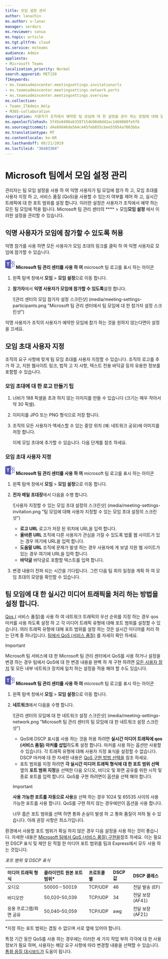 ```yaml
---
title: 모임 설정 관리
author: lanachin
ms.author: v-lanac
manager: serdars
ms.reviewer: sonua
ms.topic: article
ms.tgt.pltfrm: cloud
ms.service: msteams
audience: Admin
appliesto:
- Microsoft Teams
localization_priority: Normal
search.appverid: MET150
f1keywords:
- ms.teamsadmincenter.meetingsettings.invitationurls
- ms.teamsadmincenter.meetingsettings.network.ports
- ms.teamsadmincenter.meetingsettings.overview
ms.collection:
- Teams_ITAdmin_Help
- M365-collaboration
description: 사용자가 조직에서 예약한 팀 모임에 대 한 설정을 관리 하는 방법에 대해 알아봅니다.
ms.openlocfilehash: 5f45e8498a63397154b98d0dd2ac1469080fe5f6
ms.sourcegitcommit: d4e69d46de564c445feb855cbee55954a7063bba
ms.translationtype: MT
ms.contentlocale: ko-KR
ms.lasthandoff: 08/21/2019
ms.locfileid: "36483304"
---
```

# <a name="manage-meeting-settings-in-microsoft-teams"></a>Microsoft 팀에서 모임 설정 관리

관리자는 팀 모임 설정을 사용 하 여 익명 사용자가 팀 모임에 참가 하 고, 모임 초대를 사용자 지정 하 고, 서비스 품질 (QoS)을 사용할 수 있는지 여부를 제어 하 고, 실시간 트래픽에 대 한 포트 범위를 설정 합니다. 이러한 설정은 사용자가 조직에서 예약 하는 모든 팀 모임에 적용 됩니다. Microsoft 팀 관리 센터의 **** > 모임**모임 설정** 에서 이러한 설정을 관리할 수 있습니다.

## <a name="allow-anonymous-users-to-join-meetings"></a>익명 사용자가 모임에 참가할 수 있도록 허용

익명 참가를 사용 하면 모든 사용자가 모임 초대의 링크를 클릭 하 여 익명 사용자로 모임에 참가할 수 있습니다.

![](media/teams-logo-30x30.png) **Microsoft 팀 관리 센터를 사용 하 여** microsoft 팀 로고를 표시 하는 아이콘

1. 왼쪽 탐색 창에서 **모임** > **모임 설정**으로 이동 합니다.
2. **참가자**에서 **익명 사용자가 모임에 참가할 수 있도록**설정 합니다.

    ![관리 센터의 모임 참가자 설정 스크린샷] (media/meeting-settings-participants.png "Microsoft 팀 관리 센터에서 팀 모임에 대 한 참가자 설정 스크린샷")

익명 사용자가 조직의 사용자가 예약한 모임에 참가 하는 것을 원하지 않는다면이 설정을 끄세요.

## <a name="customize-meeting-invitations"></a>모임 초대 사용자 지정

조직의 요구 사항에 맞게 팀 모임 초대를 사용자 지정할 수 있습니다. 조직의 로고를 추가 하 고, 지원 웹사이트 링크, 법적 고 지 사항, 텍스트 전용 바닥글 등의 유용한 정보를 포함할 수 있습니다.

### <a name="tips-for-creating-a-logo-for-meeting-invitations"></a>모임 초대에 대 한 로고 만들기 팁  

1. 너비가 188 픽셀을 초과 하지 않는 이미지를 만들 수 있습니다 (크기는 매우 작아서 약 30 픽셀).
2. 이미지를 JPG 또는 PNG 형식으로 저장 합니다.
3. 조직의 모든 사용자가 액세스할 수 있는 중앙 위치 (예: 네트워크 공유)에 이미지를 저장 합니다.

    이제 모임 초대에 추가할 수 있습니다. 다음 단계를 참조 하세요.

### <a name="customize-your-meeting-invitations"></a>모임 초대 사용자 지정

![](media/teams-logo-30x30.png) **Microsoft 팀 관리 센터를 사용 하 여** microsoft 팀 로고를 표시 하는 아이콘

1. 왼쪽 탐색 창에서 **모임** > **모임 설정**으로 이동 합니다.
2. **전자 메일 초대장**에서 다음을 수행 합니다.

    ![사용자 지정할 수 있는 모임 초대 설정의 스크린샷] (media/meeting-settings-invitation.png "팀 모임에 대해 사용자 지정할 수 있는 모임 초대 설정의 스크린샷")

    - **로고 URL** 로고가 저장 된 위치에 URL을 입력 합니다.
    - **올바른 URL** 조직에 다른 사용자가 관심을 가질 수 있도록 법률 웹 사이트가 있는 경우 여기에 URL을 입력 합니다.
    - **도움말 URL** 조직에 문제가 발생 하는 경우 사용자에 게 보낼 지원 웹 사이트가 있는 경우 여기에 URL을 입력 합니다.
    - **바닥글** 바닥글로 포함할 텍스트를 입력 합니다.
3. 변경 내용이 전파 되는 시간을 기다립니다. 그런 다음 팀 회의 일정을 계획 하 여 모임 초대의 모양을 확인할 수 있습니다.  

## <a name="set-how-you-want-to-handle-real-time-media-traffic-for-teams-meetings"></a>팀 모임에 대 한 실시간 미디어 트래픽을 처리 하는 방법을 설정 합니다.

<a name="bknetwork"> </a>

[Qos (](qos-in-teams.md) 서비스 품질)를 사용 하 여 네트워크 트래픽의 우선 순위를 지정 하는 경우 qos 마커를 사용 하도록 설정 하 고 각 미디어 트래픽 유형에 대해 포트 범위를 설정할 수 있습니다. 여러 트래픽 유형에 대해 포트 범위를 설정 하는 것은 실시간 미디어를 처리 하는 단계 중 하나입니다. [팀에서 QoS (서비스 품질)](qos-in-teams.md) 를 자세히 확인 하세요.

> [!IMPORTANT]
> Microsoft 팀 서비스에 대 한 Microsoft 팀 관리 센터에서 QoS를 사용 하거나 설정을 변경 하는 경우 팀에서 QoS에 대 한 변경 내용을 완벽 하 게 구현 하려면 [모든 사용자 장치](QoS-in-Teams-clients.md) 및 모든 내부 네트워크 장치에 일치 하는 설정을 적용 해야 할 수도 있습니다.

 ![](media/teams-logo-30x30.png) **Microsoft 팀 관리 센터를 사용 하 여** microsoft 팀 로고를 표시 하는 아이콘

1. 왼쪽 탐색 창에서 **모임** > **모임 설정**으로 이동 합니다.
2. **네트워크**에서 다음을 수행 합니다.

    ![관리 센터의 모임에 대 한 네트워크 설정 스크린샷] (media/meeting-settings-network.png "Microsoft 팀 관리 센터의 팀 모임에 대 한 네트워크 설정 스크린샷")

    - QoS에 DSCP 표시를 사용 하는 것을 허용 하려면 **실시간 미디어 트래픽에 qos (서비스 품질) 마커를 삽입**하도록 설정 합니다. 마커를 사용 하는 옵션만 사용할 수 있습니다. 각 트래픽 유형에 대해 사용자 지정 표식을 설정할 수 없습니다. DSCP 마커에 대 한 자세한 내용은 [QoS 구현 방법 선택을](QoS-in-Teams.md#select-a-qos-implementation-method) 참조 하세요.
    - 포트 범위를 지정 하려면 **각 실시간 미디어 트래픽 형식에 대 한 포트 범위 선택**옆의 **포트 범위 지정**을 선택한 다음 오디오, 비디오 및 화면 공유를 위한 시작 및 종료 포트를 입력 합니다. QoS를 구현 하려면이 옵션을 선택 해야 합니다.
    > [!IMPORTANT]
    > **사용 가능한 포트를 자동으로 사용**을 선택 하는 경우 1024 및 65535 사이의 사용 가능한 포트를 사용 합니다. QoS를 구현 하지 않는 경우에만이 옵션을 사용 합니다.
    >
    > 너무 좁은 포트 범위를 선택 하면 통화 손실이 발생 하 고 통화 품질이 저하 될 수 있습니다. 아래 권장 사항은 최소가입니다.

환경에서 사용할 포트 범위가 확실 하지 않은 경우 다음 설정을 사용 하는 것이 좋습니다. 자세한 내용은 [Microsoft 팀에서 QoS (서비스 품질) 구현을](QoS-in-Teams.md)참조 하세요. 이는 필요한 DSCP 표식 및 제안 된 적절 한 미디어 포트 범위를 팀과 Express에서 모두 사용 하는 것입니다.

_포트 범위 및 DSCP 표식_

미디어 트래픽 형식| 클라이언트 원본 포트 범위\* |프로토콜별|DSCP 값|DSCP 클래스|
|:---             |:---                         |:---    |:---      |:---      |
|오디오            | 50000 – 50019               |TCP/UDP |46        |전달 발송 (EF)|
|비디오만            | 50,020–50,039               |TCP/UDP |34        |전달 보장 (AF41)|
|응용 프로그램/화면 공유| 50,040–50,059      |TCP/UDP |awg        |전달 보장 (AF21)|
| | | | |

\*지정 하는 포트 범위는 겹칠 수 없으며 서로 옆에 있어야 합니다.

특정 기간 동안 QoS를 사용 하는 경우에는 이러한 세 가지 작업 부하 각각에 대 한 사용 정보가 필요 하며, 사용자는 해당 요구 사항에 따라 변경할 내용을 선택할 수 있습니다. [통화 음질 대시보드가](turning-on-and-using-call-quality-dashboard.md) 도움이 됩니다.
